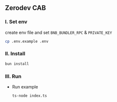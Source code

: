 ## Zerodev CAB 

### I. Set env

create env file and set `BNB_BUNDLER_RPC` & `PRIVATE_KEY`
```bash
cp .env.example .env
```

### II. Install

```bash
bun install
```

### III. Run

- Run example
    ```bash
    ts-node index.ts
    ```